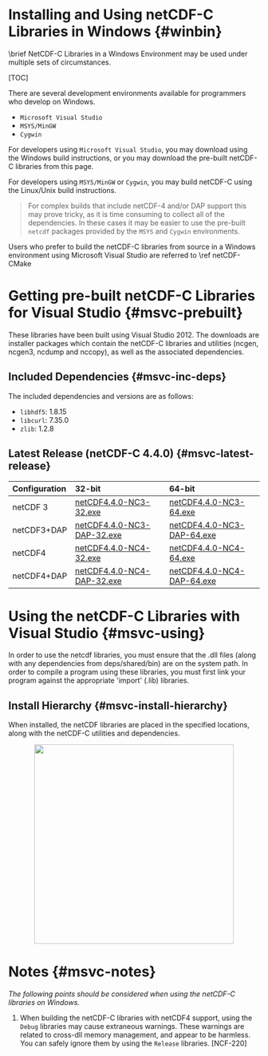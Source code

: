 Installing and Using netCDF-C Libraries in Windows {#winbin}
==================================================

\brief NetCDF-C Libraries in a Windows Environment may be used under multiple sets of circumstances.

[TOC]

There are several development environments available for programmers who develop on Windows.

* `Microsoft Visual Studio `
* `MSYS/MinGW`
* `Cygwin`

For developers using `Microsoft Visual Studio`, you may download using the Windows build instructions, or you may download the pre-built netCDF-C libraries from this page.

For developers using `MSYS/MinGW` or `Cygwin`, you may build netCDF-C using the Linux/Unix build instructions.

> For complex builds that include netCDF-4 and/or DAP support this may prove tricky, as it is time consuming to collect all of the dependencies.  In these cases it may be easier to use the pre-built `netcdf` packages provided by the `MSYS` and `Cygwin` environments.

Users who prefer to build the netCDF-C libraries from source in a Windows environment using Microsoft Visual Studio are referred to \ref netCDF-CMake

# Getting pre-built netCDF-C Libraries for Visual Studio {#msvc-prebuilt}

These libraries have been built using Visual Studio 2012.  The downloads are installer packages which contain the netCDF-C libraries and utilities (ncgen, ncgen3, ncdump and nccopy), as well as the associated dependencies.


## Included Dependencies {#msvc-inc-deps}

The included dependencies and versions are as follows:

* `libhdf5`: 1.8.15
* `libcurl`: 7.35.0
* `zlib`:    1.2.8

## Latest Release (netCDF-C 4.4.0) {#msvc-latest-release}

Configuration		| 32-bit 						| 64-bit |
:-------------------|:--------							|:-------|
netCDF 3		| [netCDF4.4.0-NC3-32.exe][r1]		| [netCDF4.4.0-NC3-64.exe][r6]
netCDF3+DAP		| [netCDF4.4.0-NC3-DAP-32.exe][r2]	| [netCDF4.4.0-NC3-DAP-64.exe][r6]
netCDF4			| [netCDF4.4.0-NC4-32.exe][r3]		| [netCDF4.4.0-NC4-64.exe][r7]
netCDF4+DAP		| [netCDF4.4.0-NC4-DAP-32.exe][r4]	| [netCDF4.4.0-NC4-DAP-64.exe][r8]

# Using the netCDF-C Libraries with Visual Studio {#msvc-using}

In order to use the netcdf libraries, you must ensure that the .dll files (along with any dependencies from deps/shared/bin) are on the system path. In order to compile a program using these libraries, you must first link your program against the appropriate 'import' (.lib) libraries.

## Install Hierarchy {#msvc-install-hierarchy}

When installed, the netCDF libraries are placed in the specified locations, along with the netCDF-C utilities and dependencies.

<center>
<IMG SRC="InstallTreeWindows.png" width="400"/>
</center>

# Notes {#msvc-notes}

*The following points should be considered when using the netCDF-C libraries on Windows.*

1. When building the netCDF-C libraries with netCDF4 support, using the `Debug` libraries may cause extraneous warnings. These warnings are related to cross-dll memory management, and appear to be harmless. You can safely ignore them by using the `Release` libraries. [NCF-220]


[r1]: http://www.unidata.ucar.edu/downloads/netcdf/ftp/netCDF4.4.0-NC3-32.exe
[r2]: http://www.unidata.ucar.edu/downloads/netcdf/ftp/netCDF4.4.0-NC3-DAP-32.exe
[r3]: http://www.unidata.ucar.edu/downloads/netcdf/ftp/netCDF4.4.0-NC4-32.exe
[r4]: http://www.unidata.ucar.edu/downloads/netcdf/ftp/netCDF4.4.0-NC4-DAP-32.exe
[r6]: http://www.unidata.ucar.edu/downloads/netcdf/ftp/netCDF4.4.0-NC3-64.exe
[r6]: http://www.unidata.ucar.edu/downloads/netcdf/ftp/netCDF4.4.0-NC3-DAP-64.exe
[r7]: http://www.unidata.ucar.edu/downloads/netcdf/ftp/netCDF4.4.0-NC4-64.exe
[r8]: http://www.unidata.ucar.edu/downloads/netcdf/ftp/netCDF4.4.0-NC4-DAP-64.exe

